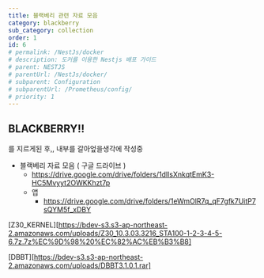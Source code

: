 ```yaml
---
title: 블랙베리 관련 자료 모음
category: blackberry
sub_category: collection
order: 1
id: 6
# permalink: /NestJs/docker
# description: 도커를 이용한 Nestjs 배포 가이드
# parent: NESTJS
# parentUrl: /NestJs/docker/
# subparent: Configuration
# subparentUrl: /Prometheus/config/
# priority: 1
---
```


## BLACKBERRY!!

를 지르게된 후,, 내부를 갈아엎을생각에 작성중



- 블랙베리 자료 모음 ( 구글 드라이브 )
  - https://drive.google.com/drive/folders/1dlIsXnkqtEmK3-HC5Mvyyt2OWKKhzt7p
  - 앱
    - https://drive.google.com/drive/folders/1eWmOlR7q_qF7gfk7UitP7sQYM5f_xDBY



[Z30_KERNEL][https://bdev-s3.s3-ap-northeast-2.amazonaws.com/uploads/Z30_10.3.03.3216_STA100-1-2-3-4-5-6.7z.7z%EC%9D%98%20%EC%82%AC%EB%B3%B8]

[DBBT][https://bdev-s3.s3-ap-northeast-2.amazonaws.com/uploads/DBBT3.1.0.1.rar]
